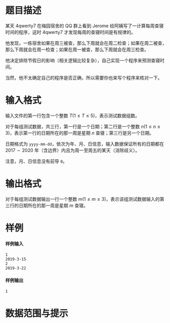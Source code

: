 
# 题目描述

某天 4qwerty7 在梅园宿舍的 QQ 群上看到 Jerome 给阿姨写了一计算每周查寝时间的程序，这时 4qwerty7 才发现每周的查寝时间是有规律的。

他发现，一栋宿舍如果在周三被查，那么下周就会在周二检查；如果在周二被查，那么下周就会在周一检查；如果在周一被查，那么下周就会在周三检查。

他决定排除节假日的影响（相关逻辑比较复杂），自己实现一个程序来预测查寝时间。

当然，他不太确定自己的程序是否正确，所以需要你也来写个程序来核对一下。

# 输入格式

输入文件的第一行包含一个整数 $T(1\leq T\leq 5)$，表示测试数据组数。

对于每组测试数据，共三行，第一行是一个日期；第二行是一个整数 $n(1\leq n\leq 3)$，表示第一行的日期所在的那一周是星期 $n$ 查寝；第三行是另一个日期。

日期格式为 `yyyy-mm-dd`，依次为年、月、日信息，输入数据保证所有的日期都在 $2017\sim 2020$ 年（含边界）内且为周一至周五的某天（消除歧义）。

注意，月、日信息没有前导 `0`。

# 输出格式

对于每组测试数据输出一行一个整数 $m(1\leq m\leq 3)$，表示该组测试数据输入的第三行的日期所在的那一周是星期 $m$ 查寝。

# 样例

#### 样例输入

```plain
1
2019-3-15
2
2019-3-22
```

#### 样例输出

```plain
1
```

# 数据范围与提示



